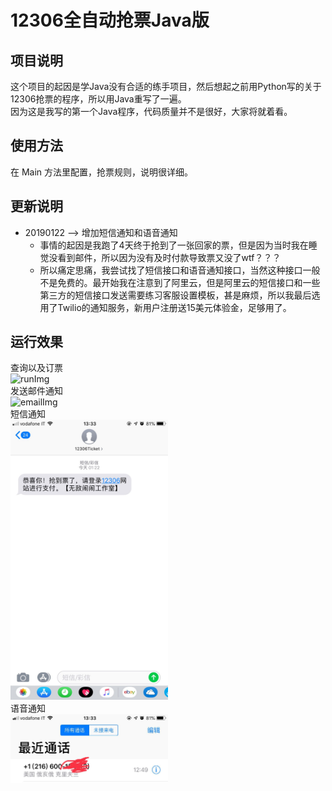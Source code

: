 # 12306全自动抢票Java版
## 项目说明
这个项目的起因是学Java没有合适的练手项目，然后想起之前用Python写的关于12306抢票的程序，所以用Java重写了一遍。<br>
因为这是我写的第一个Java程序，代码质量并不是很好，大家将就着看。
## 使用方法
在 Main 方法里配置，抢票规则，说明很详细。

## 更新说明
+ 20190122 --> 增加短信通知和语音通知
   + 事情的起因是我跑了4天终于抢到了一张回家的票，但是因为当时我在睡觉没看到邮件，所以因为没有及时付款导致票又没了wtf？？？
   + 所以痛定思痛，我尝试找了短信接口和语音通知接口，当然这种接口一般不是免费的。最开始我在注意到了阿里云，但是阿里云的短信接口和一些第三方的短信接口发送需要练习客服设置模板，甚是麻烦，所以我最后选用了Twilio的通知服务，新用户注册送15美元体验金，足够用了。

## 运行效果
查询以及订票<br>
![runImg](/img/1.jpg)<br>
发送邮件通知<br>
![emailImg](/img/3.jpg)<br>
短信通知<br>
<img src="/img/sms.jpg" width="50%" height="50%"><br>
语音通知<br>
<img src="/img/phone.jpg" width="50%" height="50%"><br>
